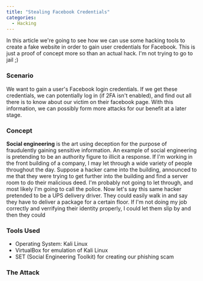 ```yaml
---
title: "Stealing Facebook Credentials"
categories:
  - Hacking
---
```


In this article we're going to see how we can use some hacking tools to create a fake website in order to gain user credentials for Facebook. This is just a proof of concept more so than an actual hack. I'm not trying to go to jail ;)

### Scenario

We want to gain a user's Facebook login credentials. If we get these credentials, we can potentially log in (if 2FA isn't enabled), and find out all there is to know about our victim on their facebook page. With this information, we can possibly form more attacks for our benefit at a later stage. 

### Concept

**Social engineering** is the art using deception for the purpose of fraudulently gaining sensitive information. An example of social engineering is pretending to be an authority figure to illicit a response. If I'm working in the front building of a company, I may let through a wide variety of people throughout the day. Suppose a hacker came into the building, announced to me that they were trying to get further into the building and find a server room to do their malicious deed. I'm probably not going to let through, and most likely I'm going to call the police. Now let's say this same hacker pretended to be a UPS delivery driver. They could easily walk in and say they have to deliver a package for a certain floor. If I'm not doing my job correctly and verrifying their identity properly, I could let them slip by and then they could 

### Tools Used

* Operating System: Kali Linux 
* VirtualBox for emulation of Kali Linux
* SET (Social Engineering Toolkit) for creating our phishing scam 

### The Attack



